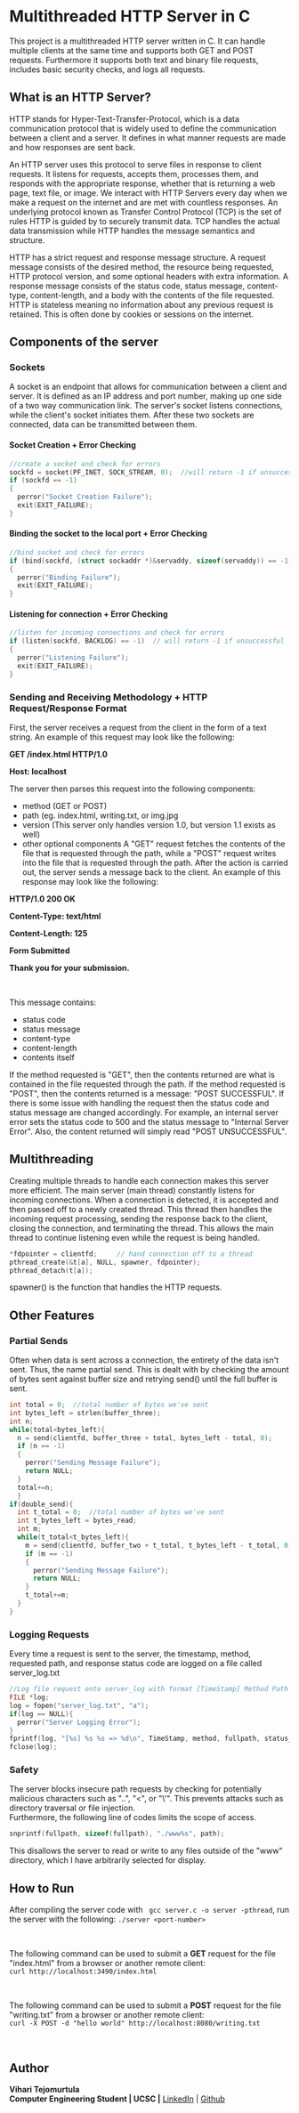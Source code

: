 # Multithreaded HTTP Server in C
This project is a multithreaded HTTP server written in C. It can handle multiple clients at the same time and supports both GET and POST requests. Furthermore it supports both text and binary file requests, includes basic security checks, and logs all requests.


## What is an HTTP Server?
HTTP stands for Hyper-Text-Transfer-Protocol, which is a data communication protocol that is widely used to define the communication between a client and a server. It defines in what manner requests are made and how responses are sent back. 

An HTTP server uses this protocol to serve files in response to client requests. It listens for requests, accepts them, processes them, and responds with the appropriate response, whether that is returning a web page, text file, or image. We interact with HTTP Servers every day when we make a request on the internet and are met with countless responses. An underlying protocol known as Transfer Control Protocol (TCP) is the set of rules HTTP is guided by to securely transmit data. TCP handles the actual data transmission while HTTP handles the message semantics and structure.

HTTP has a strict request and response message structure. A request message consists of the desired method, the resource being requested, HTTP protocol version, and some optional headers with extra information. A response message consists of the status code, status message, content-type, content-length, and a body with the contents of the file requested. HTTP is stateless meaning no information about any previous request is retained. This is often done by cookies or sessions on the internet.

## Components of the server
### Sockets
A socket is an endpoint that allows for communication between a client and server. It is defined as an IP address and port number, making up one side of a two way communication link. The server's socket listens connections, while the client's socket initiates them. After these two sockets are connected, data can be transmitted between them.

#### Socket Creation + Error Checking
```c
//create a socket and check for errors
sockfd = socket(PF_INET, SOCK_STREAM, 0);  //will return -1 if unsuccessful
if (sockfd == -1)
{
  perror("Socket Creation Failure");
  exit(EXIT_FAILURE);
}
```
#### Binding the socket to the local port + Error Checking
```c
//bind socket and check for errors
if (bind(sockfd, (struct sockaddr *)&servaddy, sizeof(servaddy)) == -1)  // will return -1 if unsuccssful
{ 
  perror("Binding Failure");
  exit(EXIT_FAILURE);
}
```

#### Listening for connection + Error Checking
```c
//listen for incoming connections and check for errors
if (listen(sockfd, BACKLOG) == -1)  // will return -1 if unsuccessful
{ 
  perror("Listening Failure");
  exit(EXIT_FAILURE);
}
```
### Sending and Receiving Methodology + HTTP Request/Response Format
First, the server receives a request from the client in the form of a text string. An example of this request may look like the following: 

**GET /index.html HTTP/1.0**

**Host: localhost**

The server then parses this request into the following components:
- method (GET or POST)
- path (eg. index.html, writing.txt, or img.jpg
- version (This server only handles version 1.0, but version 1.1 exists as well)
- other optional components
A "GET" request fetches the contents of the file that is requested through the path, while a "POST" request writes into the file that is requested through the path. After the action is carried out, the server sends a message back to the client. An example of this response may look like the following:

**HTTP/1.0 200 OK**

**Content-Type: text/html**

**Content-Length: 125**

**<html>**
**<head><title>Post Response</title></head>**
**<body>**
 **<p>Form Submitted</p>**
  **<p>Thank you for your submission.</p>**
**</body>**
**</html>**
<br>

This message contains:
- status code
- status message
- content-type
- content-length
- contents itself

If the method requested is "GET", then the contents returned are what is contained in the file requested through the path. If the method requested is "POST", then the contents returned is a message: "POST SUCCESSFUL". If there is some issue with handling the request then the status code and status message are changed accordingly. For example, an internal server error sets the status code to 500 and the status message to "Internal Server Error". Also, the content returned will simply read "POST UNSUCCESSFUL".
## Multithreading
Creating multiple threads to handle each connection makes this server more efficient. The main server (main thread) constantly listens for incoming connections. When a connection is detected, it is accepted and then passed off to a newly created thread. This thread then handles the incoming request processing, sending the response back to the client, closing the connection, and terminating the thread. This allows the main thread to continue listening even while the request is being handled.
```c
*fdpointer = clientfd;     // hand connection off to a thread
pthread_create(&t[a], NULL, spawner, fdpointer);
pthread_detach(t[a]);
```
spawner() is the function that handles the HTTP requests.
## Other Features
### Partial Sends
Often when data is sent across a connection, the entirety of the data isn't sent. Thus, the name partial send. This is dealt with by checking the amount of bytes sent against buffer size and retrying send() until the full buffer is sent.
```c
int total = 0;  //total number of bytes we've sent
int bytes_left = strlen(buffer_three);
int n;
while(total<bytes_left){
  n = send(clientfd, buffer_three + total, bytes_left - total, 0);
  if (n == -1)
  {                                      
    perror("Sending Message Failure");
    return NULL;                       
  }
  total+=n; 
  }
if(double_send){
  int t_total = 0;  //total number of bytes we've sent
  int t_bytes_left = bytes_read;
  int m;
  while(t_total<t_bytes_left){
    m = send(clientfd, buffer_two + t_total, t_bytes_left - t_total, 0);
    if (m == -1)
    {                                      
      perror("Sending Message Failure");
      return NULL;                       
    }
    t_total+=m; 
  }
}
```
### Logging Requests
Every time a request is sent to the server, the timestamp, method, requested path, and response status code are logged on a file called server_log.txt
```c
//Log file request onto server_log with format [TimeStamp] Method Path => status_code
FILE *log;
log = fopen("server_log.txt", "a");
if(log == NULL){
  perror("Server Logging Error");
}
fprintf(log, "[%s] %s %s => %d\n", TimeStamp, method, fullpath, status_code);
fclose(log);
```
### Safety
The server blocks insecure path requests by checking for potentially malicious characters such as "..", "<", or "\\'". This prevents attacks such as directory traversal or file injection.
<br>
Furthermore, the following line of codes limits the scope of access.
```c
snprintf(fullpath, sizeof(fullpath), "./www%s", path);
```
This disallows the server to read or write to any files outside of the "www" directory, which I have arbitrarily selected for display.

## How to Run
After compiling the server code with ``` gcc server.c -o server -pthread```, run the server with the following: ```./server <port-number>```

<br>

The following command can be used to submit a **GET** request for the file "index.html" from a browser or another remote client:<br>
```curl http://localhost:3490/index.html```

<br>

The following command can be used to submit a **POST** request for the file "writing.txt" from a browser or another remote client: <br>
```curl -X POST -d "hello world" http://localhost:8080/writing.txt```


<br>

## Author
**Vihari Tejomurtula** <br>
**Computer Engineering Student | UCSC |**
[LinkedIn](www.linkedin.com/in/vihari-t-9090982b1) | [Github](https://github.com/Viharitejomurtula)
